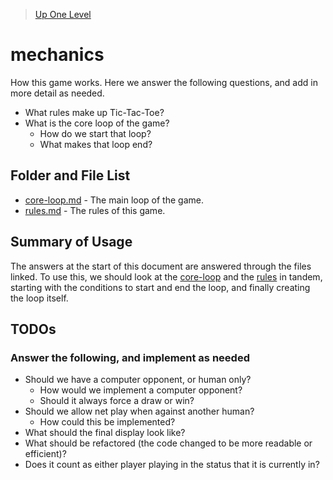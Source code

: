 > [Up One Level](../README.md)

# mechanics

How this game works. Here we answer the following questions, and add in more detail as needed.

- What rules make up Tic-Tac-Toe?
- What is the core loop of the game?
  - How do we start that loop?
  - What makes that loop end?

## Folder and File List

- [core-loop.md](core-loop.md) - The main loop of the game.
- [rules.md](rules.md) - The rules of this game.

## Summary of Usage

The answers at the start of this document are answered through the files linked. To use this, we should look at the [core-loop](core-loop.md) and the [rules](rules.md) in tandem, starting with the conditions to start and end the loop, and finally creating the loop itself.

## TODOs

### Answer the following, and implement as needed

- Should we have a computer opponent, or human only?
  - How would we implement a computer opponent?
  - Should it always force a draw or win?
- Should we allow net play when against another human?
    - How could this be implemented?
- What should the final display look like?
- What should be refactored (the code changed to be more readable or efficient)?
- Does it count as either player playing in the status that it is currently in?